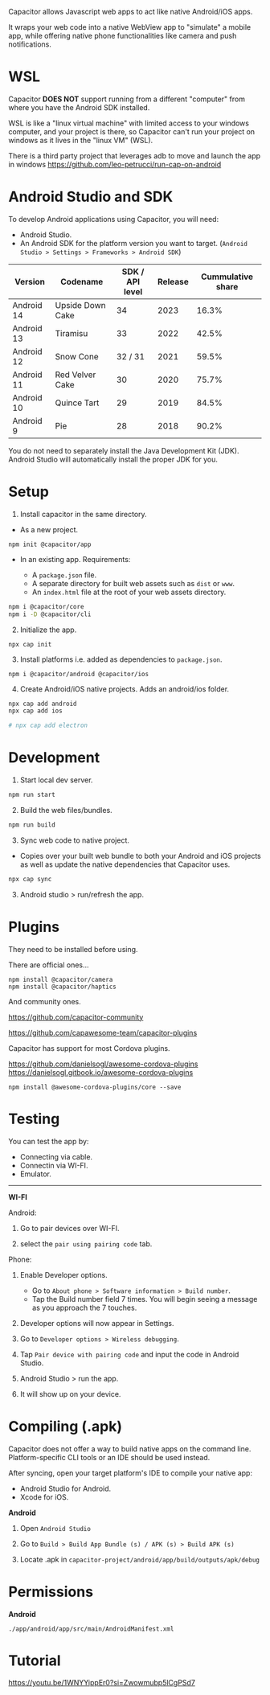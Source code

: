 Capacitor allows Javascript web apps to act like native Android/iOS apps.

It wraps your web code into a native WebView app to "simulate" a mobile app, while offering native phone functionalities like camera and push notifications.

# WSL

Capacitor **DOES NOT** support running from a different "computer" from where you have the Android SDK installed.

WSL is like a "linux virtual machine" with limited access to your windows computer, and your project is there, so Capacitor can't run your project on windows as it lives in the "linux VM" (WSL).

There is a third party project that leverages adb to move and launch the app in windows
https://github.com/leo-petrucci/run-cap-on-android

# Android Studio and SDK

To develop Android applications using Capacitor, you will need:

-   Android Studio.
-   An Android SDK for the platform version you want to target. (`Android Studio > Settings > Frameworks > Android SDK`)

| Version    | Codename         | SDK / API level | Release | Cummulative share |
| ---------- | ---------------- | --------------- | ------- | ----------------- |
| Android 14 | Upside Down Cake | 34              | 2023    | 16.3%             |
| Android 13 | Tiramisu         | 33              | 2022    | 42.5%             |
| Android 12 | Snow Cone        | 32 / 31         | 2021    | 59.5%             |
| Android 11 | Red Velver Cake  | 30              | 2020    | 75.7%             |
| Android 10 | Quince Tart      | 29              | 2019    | 84.5%             |
| Android 9  | Pie              | 28              | 2018    | 90.2%             |

You do not need to separately install the Java Development Kit (JDK). Android Studio will automatically install the proper JDK for you.

# Setup

1. Install capacitor in the same directory.

-   As a new project.

```
npm init @capacitor/app
```

-   In an existing app. Requirements:

    -   A `package.json` file.
    -   A separate directory for built web assets such as `dist` or `www`.
    -   An `index.html` file at the root of your web assets directory.

```bash
npm i @capacitor/core
npm i -D @capacitor/cli
```

2. Initialize the app.

```
npx cap init
```

3. Install platforms i.e. added as dependencies to `package.json`.

```
npm i @capacitor/android @capacitor/ios
```

4. Create Android/iOS native projects. Adds an android/ios folder.

```bash
npx cap add android
npx cap add ios

# npx cap add electron
```

# Development

1. Start local dev server.

```bash
npm run start
```

2. Build the web files/bundles.

```bash
npm run build
```

3. Sync web code to native project.

-   Copies over your built web bundle to both your Android and iOS projects as well as update the native dependencies that Capacitor uses.

```bash
npx cap sync
```

3. Android studio > run/refresh the app.

# Plugins

They need to be installed before using.

There are official ones...

```
npm install @capacitor/camera
npm install @capacitor/haptics
```

And community ones.

https://github.com/capacitor-community

https://github.com/capawesome-team/capacitor-plugins

Capacitor has support for most Cordova plugins.

https://github.com/danielsogl/awesome-cordova-plugins  
https://danielsogl.gitbook.io/awesome-cordova-plugins

```
npm install @awesome-cordova-plugins/core --save
```

# Testing

You can test the app by:

-   Connecting via cable.
-   Connectin via WI-FI.
-   Emulator.

---

**WI-FI**

Android:

1. Go to pair devices over WI-FI.

2. select the `pair using pairing code` tab.

Phone:

1. Enable Developer options.

    - Go to `About phone > Software information > Build number`.
    - Tap the Build number field 7 times. You will begin seeing a message as you approach the 7 touches.

2. Developer options will now appear in Settings.

3. Go to `Developer options > Wireless debugging`.

4. Tap `Pair device with pairing code` and input the code in Android Studio.

5. Android Studio > run the app.

6. It will show up on your device.

# Compiling (.apk)

Capacitor does not offer a way to build native apps on the command line. Platform-specific CLI tools or an IDE should be used instead.

After syncing, open your target platform's IDE to compile your native app:

-   Android Studio for Android.
-   Xcode for iOS.

**Android**

1. Open `Android Studio`

2. Go to `Build > Build App Bundle (s) / APK (s) > Build APK (s)`

3. Locate .apk in `capacitor-project/android/app/build/outputs/apk/debug`

# Permissions

**Android**

```
./app/android/app/src/main/AndroidManifest.xml
```

# Tutorial

https://youtu.be/1WNYYippEr0?si=Zwowmubp5lCgPSd7
